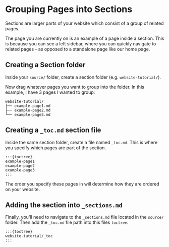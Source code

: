 # Grouping Pages into Sections

Sections are larger parts of your website which consist of a group of related pages.

The page you are currently on is an example of a page inside a section. This is because you can see a left sidebar, where you can quickly navigate to related pages - as opposed to a standalone page like our home page.

## Creating a Section folder

Inside your `source/` folder, create a section folder (e.g. `website-tutorial/`).

Now drag whatever pages you want to group into the folder. In this example, I have 3 pages I wanted to group:

```
website-tutorial/
├── example-page1.md
├── example-page2.md
└── example-page3.md
```

## Creating a `_toc.md` section file

Inside the same section folder, create a file named `_toc.md`. This is where you specify which pages are part of the section.

```
:::{toctree}
example-page1
example-page2
example-page3
:::
```

The order you specify these pages in will determine how they are ordered on your website.

## Adding the section into `_sections.md`

Finally, you'll need to navigate to the `_sections.md` file located in the `source/` folder. Then add the `_toc.md` file path into this files `toctree`:

```
:::{toctree}
website-tutorial/_toc
:::
```

